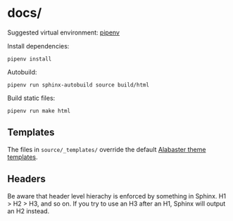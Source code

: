# docs/

Suggested virtual environment: [pipenv](https://pipenv.pypa.io/en/latest/)

Install dependencies: 

```
pipenv install
```

Autobuild: 

```
pipenv run sphinx-autobuild source build/html
```

Build static files: 

```
pipenv run make html
```

## Templates

The files in `source/_templates/` override the default [Alabaster theme templates](https://github.com/bitprophet/alabaster/tree/master/alabaster).

## Headers

Be aware that header level hierachy is enforced by something in Sphinx. H1 > H2 > H3, and so on. If you try to use an H3 after an H1, Sphinx will output an H2 instead.
